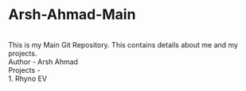 # Arsh-Ahmad-Main
<br>
This is my Main Git Repository. This contains details about me and my projects.
<br>
Author - Arsh Ahmad
<br>
Projects - <br>
1. Rhyno EV
